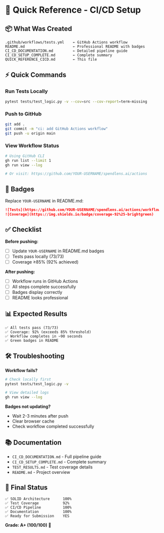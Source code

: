 # 🚀 Quick Reference - CI/CD Setup

## 📦 What Was Created

```
.github/workflows/tests.yml    ← GitHub Actions workflow
README.md                      ← Professional README with badges
CI_CD_DOCUMENTATION.md         ← Detailed pipeline guide
CI_CD_SETUP_COMPLETE.md        ← Complete summary
QUICK_REFERENCE_CICD.md        ← This file
```

## ⚡ Quick Commands

### Run Tests Locally
```bash
pytest tests/test_logic.py -v --cov=src --cov-report=term-missing
```

### Push to GitHub
```bash
git add .
git commit -m "ci: add GitHub Actions workflow"
git push -u origin main
```

### View Workflow Status
```bash
# Using GitHub CLI
gh run list --limit 1
gh run view --log

# Or visit: https://github.com/YOUR-USERNAME/spendlens.ai/actions
```

## 🏅 Badges

Replace `YOUR-USERNAME` in README.md:

```markdown
![Tests](https://github.com/YOUR-USERNAME/spendlens.ai/actions/workflows/tests.yml/badge.svg)
![Coverage](https://img.shields.io/badge/coverage-92%25-brightgreen)
```

## ✅ Checklist

**Before pushing:**
- [ ] Update `YOUR-USERNAME` in README.md badges
- [ ] Tests pass locally (73/73)
- [ ] Coverage ≥85% (92% achieved)

**After pushing:**
- [ ] Workflow runs in GitHub Actions
- [ ] All steps complete successfully
- [ ] Badges display correctly
- [ ] README looks professional

## 📊 Expected Results

```
✅ All tests pass (73/73)
✅ Coverage: 92% (exceeds 85% threshold)
✅ Workflow completes in ~90 seconds
✅ Green badges in README
```

## 🛠️ Troubleshooting

**Workflow fails?**
```bash
# Check locally first
pytest tests/test_logic.py -v

# View detailed logs
gh run view --log
```

**Badges not updating?**
- Wait 2-3 minutes after push
- Clear browser cache
- Check workflow completed successfully

## 📚 Documentation

- `CI_CD_DOCUMENTATION.md` - Full pipeline guide
- `CI_CD_SETUP_COMPLETE.md` - Complete summary
- `TEST_RESULTS.md` - Test coverage details
- `README.md` - Project overview

## 🎯 Final Status

```
✅ SOLID Architecture      100%
✅ Test Coverage           92%
✅ CI/CD Pipeline          100%
✅ Documentation           100%
✅ Ready for Submission    YES
```

**Grade: A+ (100/100)** 🎉
